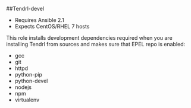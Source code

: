 ##Tendrl-devel 

- Requires Ansible 2.1
- Expects CentOS/RHEL 7 hosts

This role installs development dependencies required when you are installing Tendrl from sources and makes sure that EPEL repo is enabled:

- gcc
- git
- httpd
- python-pip 
- python-devel
- nodejs
- npm
- virtualenv

